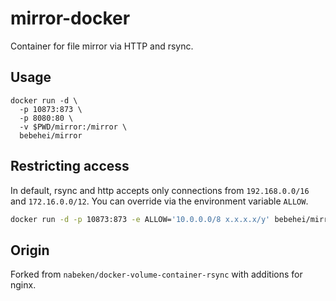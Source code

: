 # mirror-docker

Container for file mirror via HTTP and rsync.

## Usage

```
docker run -d \
  -p 10873:873 \
  -p 8080:80 \
  -v $PWD/mirror:/mirror \
  bebehei/mirror
```

## Restricting access

In default, rsync and http accepts only connections from `192.168.0.0/16` and `172.16.0.0/12`. You can override via the environment variable `ALLOW`.

```sh
docker run -d -p 10873:873 -e ALLOW='10.0.0.0/8 x.x.x.x/y' bebehei/mirror
```

## Origin

Forked from `nabeken/docker-volume-container-rsync` with additions for nginx.
